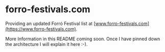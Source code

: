 # forro-festivals.com

Providing an updated Forró Festival list at [www.forro-festivals.com](https://www.forro-festivals.com).

More Information in this README coming soon. Once I have pinned down the architecture I
will explain it here :-).
